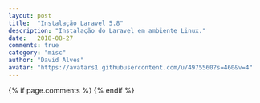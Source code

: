 ```yaml
---
layout: post
title:  "Instalação Laravel 5.8"
description: "Instalação do Laravel em ambiente Linux."
date:   2018-08-27
comments: true
category: "misc"
author: "David Alves"
avatar: "https://avatars1.githubusercontent.com/u/4975560?s=460&v=4"
---
```






{% if page.comments %} {% endif %}

